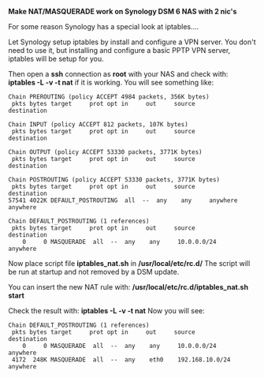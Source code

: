**Make NAT/MASQUERADE work on Synology DSM 6 NAS with 2 nic's**

For some reason Synology has a special look at iptables....

Let Synology setup iptables by install and configure a VPN server. You don't need to use it, but installing and configure a basic PPTP VPN server, iptables will be setup for you.

Then open a **ssh** connection as **root** with your NAS and check with: **iptables -L -v -t nat** if it is working. You will see something like:
```
Chain PREROUTING (policy ACCEPT 4984 packets, 356K bytes)
 pkts bytes target     prot opt in     out     source               destination         

Chain INPUT (policy ACCEPT 812 packets, 107K bytes)
 pkts bytes target     prot opt in     out     source               destination         

Chain OUTPUT (policy ACCEPT 53330 packets, 3771K bytes)
 pkts bytes target     prot opt in     out     source               destination         

Chain POSTROUTING (policy ACCEPT 53330 packets, 3771K bytes)
 pkts bytes target     prot opt in     out     source               destination         
57541 4022K DEFAULT_POSTROUTING  all  --  any    any     anywhere             anywhere            

Chain DEFAULT_POSTROUTING (1 references)
 pkts bytes target     prot opt in     out     source               destination         
    0     0 MASQUERADE  all  --  any    any     10.0.0.0/24          anywhere
```
Now place script file **iptables_nat.sh** in **/usr/local/etc/rc.d/** The script will be run at startup and not removed by a DSM update.

You can insert the new NAT rule with: **/usr/local/etc/rc.d/iptables_nat.sh start**

Check the result with: **iptables -L -v -t nat** Now you will see:
```
Chain DEFAULT_POSTROUTING (1 references)
 pkts bytes target     prot opt in     out     source               destination         
    0     0 MASQUERADE  all  --  any    any     10.0.0.0/24          anywhere            
 4172  248K MASQUERADE  all  --  any    eth0    192.168.10.0/24      anywhere
```

